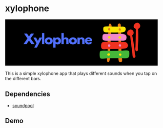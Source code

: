 # xylophone

<img src="./readme_assets/Xylophone.png" width="500" />

This is a simple xylophone app that plays different sounds when you tap on the different bars.

## Dependencies

- <a  href="https://pub.dev/packages/soundpool">soundpool</a>

## Demo
